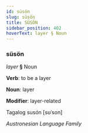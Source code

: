 ```yaml
---
id: süsön
slug: süsön
title: SÜSÖN
sidebar_position: 402
hoverText: layer § Noun
---
```


### süsön

*layer* **§** Noun

**Verb**: to be a layer

**Noun**: layer

**Modifier**: layer-related

Tagalog susón [sʊˈson]

*Austronesian Language Family*